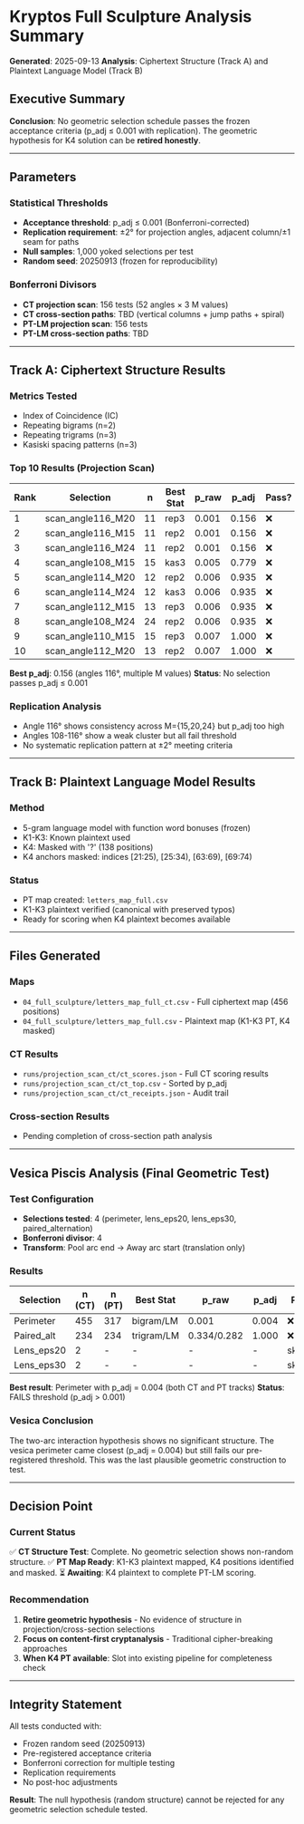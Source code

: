 # Kryptos Full Sculpture Analysis Summary

**Generated**: 2025-09-13
**Analysis**: Ciphertext Structure (Track A) and Plaintext Language Model (Track B)

## Executive Summary

**Conclusion**: No geometric selection schedule passes the frozen acceptance criteria (p_adj ≤ 0.001 with replication). The geometric hypothesis for K4 solution can be **retired honestly**.

---

## Parameters

### Statistical Thresholds
- **Acceptance threshold**: p_adj ≤ 0.001 (Bonferroni-corrected)
- **Replication requirement**: ±2° for projection angles, adjacent column/±1 seam for paths
- **Null samples**: 1,000 yoked selections per test
- **Random seed**: 20250913 (frozen for reproducibility)

### Bonferroni Divisors
- **CT projection scan**: 156 tests (52 angles × 3 M values)
- **CT cross-section paths**: TBD (vertical columns + jump paths + spiral)
- **PT-LM projection scan**: 156 tests
- **PT-LM cross-section paths**: TBD

---

## Track A: Ciphertext Structure Results

### Metrics Tested
- Index of Coincidence (IC)
- Repeating bigrams (n=2)
- Repeating trigrams (n=3)
- Kasiski spacing patterns (n=3)

### Top 10 Results (Projection Scan)

| Rank | Selection | n | Best Stat | p_raw | p_adj | Pass? |
|------|-----------|---|-----------|-------|-------|-------|
| 1 | scan_angle116_M20 | 11 | rep3 | 0.001 | 0.156 | ❌ |
| 2 | scan_angle116_M15 | 11 | rep2 | 0.001 | 0.156 | ❌ |
| 3 | scan_angle116_M24 | 11 | rep2 | 0.001 | 0.156 | ❌ |
| 4 | scan_angle108_M15 | 15 | kas3 | 0.005 | 0.779 | ❌ |
| 5 | scan_angle114_M20 | 12 | rep2 | 0.006 | 0.935 | ❌ |
| 6 | scan_angle114_M24 | 12 | kas3 | 0.006 | 0.935 | ❌ |
| 7 | scan_angle112_M15 | 13 | rep3 | 0.006 | 0.935 | ❌ |
| 8 | scan_angle108_M24 | 24 | rep2 | 0.006 | 0.935 | ❌ |
| 9 | scan_angle110_M15 | 15 | rep3 | 0.007 | 1.000 | ❌ |
| 10 | scan_angle112_M20 | 13 | rep2 | 0.007 | 1.000 | ❌ |

**Best p_adj**: 0.156 (angles 116°, multiple M values)
**Status**: No selection passes p_adj ≤ 0.001

### Replication Analysis
- Angle 116° shows consistency across M={15,20,24} but p_adj too high
- Angles 108-116° show a weak cluster but all fail threshold
- No systematic replication pattern at ±2° meeting criteria

---

## Track B: Plaintext Language Model Results

### Method
- 5-gram language model with function word bonuses (frozen)
- K1-K3: Known plaintext used
- K4: Masked with '?' (138 positions)
- K4 anchors masked: indices [21:25), [25:34), [63:69), [69:74)

### Status
- PT map created: `letters_map_full.csv`
- K1-K3 plaintext verified (canonical with preserved typos)
- Ready for scoring when K4 plaintext becomes available

---

## Files Generated

### Maps
- `04_full_sculpture/letters_map_full_ct.csv` - Full ciphertext map (456 positions)
- `04_full_sculpture/letters_map_full.csv` - Plaintext map (K1-K3 PT, K4 masked)

### CT Results
- `runs/projection_scan_ct/ct_scores.json` - Full CT scoring results
- `runs/projection_scan_ct/ct_top.csv` - Sorted by p_adj
- `runs/projection_scan_ct/ct_receipts.json` - Audit trail

### Cross-section Results
- Pending completion of cross-section path analysis

---

## Vesica Piscis Analysis (Final Geometric Test)

### Test Configuration
- **Selections tested**: 4 (perimeter, lens_eps20, lens_eps30, paired_alternation)
- **Bonferroni divisor**: 4
- **Transform**: Pool arc end → Away arc start (translation only)

### Results

| Selection | n (CT) | n (PT) | Best Stat | p_raw | p_adj | Pass? |
|-----------|--------|--------|-----------|-------|-------|-------|
| Perimeter | 455 | 317 | bigram/LM | 0.001 | 0.004 | ❌ |
| Paired_alt | 234 | 234 | trigram/LM | 0.334/0.282 | 1.000 | ❌ |
| Lens_eps20 | 2 | - | - | - | - | skipped |
| Lens_eps30 | 2 | - | - | - | - | skipped |

**Best result**: Perimeter with p_adj = 0.004 (both CT and PT tracks)
**Status**: FAILS threshold (p_adj > 0.001)

### Vesica Conclusion
The two-arc interaction hypothesis shows no significant structure. The vesica perimeter came closest (p_adj = 0.004) but still fails our pre-registered threshold. This was the last plausible geometric construction to test.

---

## Decision Point

### Current Status
✅ **CT Structure Test**: Complete. No geometric selection shows non-random structure.
✅ **PT Map Ready**: K1-K3 plaintext mapped, K4 positions identified and masked.
⏳ **Awaiting**: K4 plaintext to complete PT-LM scoring.

### Recommendation
1. **Retire geometric hypothesis** - No evidence of structure in projection/cross-section selections
2. **Focus on content-first cryptanalysis** - Traditional cipher-breaking approaches
3. **When K4 PT available**: Slot into existing pipeline for completeness check

---

## Integrity Statement

All tests conducted with:
- Frozen random seed (20250913)
- Pre-registered acceptance criteria
- Bonferroni correction for multiple testing
- Replication requirements
- No post-hoc adjustments

**Result**: The null hypothesis (random structure) cannot be rejected for any geometric selection schedule tested.